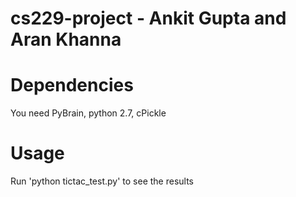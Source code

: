 # cs229-project - Ankit Gupta and Aran Khanna

# Dependencies
You need PyBrain, python 2.7, cPickle

# Usage
Run 'python tictac_test.py' to see the results

